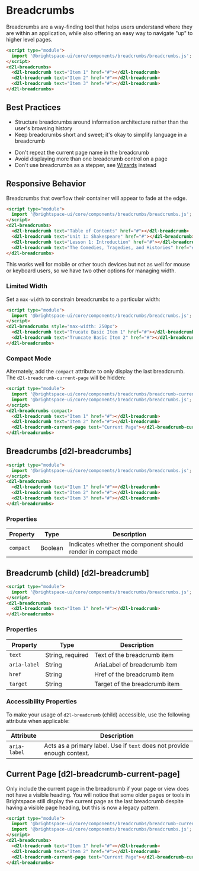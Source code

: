 # Breadcrumbs

Breadcrumbs are a way-finding tool that helps users understand where they are within an application, while also offering an easy way to navigate "up" to higher level pages.

<!-- docs: demo display:block -->
```html
<script type="module">
  import '@brightspace-ui/core/components/breadcrumbs/breadcrumbs.js';
</script>
<d2l-breadcrumbs>
  <d2l-breadcrumb text="Item 1" href="#"></d2l-breadcrumb>
  <d2l-breadcrumb text="Item 2" href="#"></d2l-breadcrumb>
  <d2l-breadcrumb text="Item 3" href="#"></d2l-breadcrumb>
</d2l-breadcrumbs>
```

## Best Practices
<!-- docs: start best practices -->
<!-- docs: start dos -->
* Structure breadcrumbs around information architecture rather than the user's browsing history
* Keep breadcrumbs short and sweet; it's okay to simplify language in a breadcrumb
<!-- docs: end dos -->

<!-- docs: start donts -->
* Don't repeat the current page name in the breadcrumb
* Avoid displaying more than one breadcrumb control on a page
* Don't use breadcrumbs as a stepper, see [Wizards](https://github.com/BrightspaceUILabs/wizard) instead
<!-- docs: end donts -->
<!-- docs: end best practices -->

## Responsive Behavior

Breadcrumbs that overflow their container will appear to fade at the edge.

<!-- docs: demo display:block -->
```html
<script type="module">
  import '@brightspace-ui/core/components/breadcrumbs/breadcrumbs.js';
</script>
<d2l-breadcrumbs>
  <d2l-breadcrumb text="Table of Contents" href="#"></d2l-breadcrumb>
  <d2l-breadcrumb text="Unit 1: Shakespeare" href="#"></d2l-breadcrumb>
  <d2l-breadcrumb text="Lesson 1: Introduction" href="#"></d2l-breadcrumb>
  <d2l-breadcrumb text="The Comedies, Tragedies, and Histories" href="#"></d2l-breadcrumb>
</d2l-breadcrumbs>
```

This works well for mobile or other touch devices but not as well for mouse or keyboard users, so we have two other options for managing width.

### Limited Width

Set a `max-width` to constrain breadcrumbs to a particular width:

<!-- docs: demo code display:block -->
```html
<script type="module">
  import '@brightspace-ui/core/components/breadcrumbs/breadcrumbs.js';
</script>
<d2l-breadcrumbs style="max-width: 250px">
  <d2l-breadcrumb text="Trucate Basic Item 1" href="#"></d2l-breadcrumb>
  <d2l-breadcrumb text="Truncate Basic Item 2" href="#"></d2l-breadcrumb>
</d2l-breadcrumbs>
```

### Compact Mode

Alternately, add the `compact` attribute to only display the last breadcrumb. The `d2l-breadcrumb-current-page` will be hidden:

<!-- docs: demo code display:block -->
```html
<script type="module">
  import '@brightspace-ui/core/components/breadcrumbs/breadcrumb-current-page.js';
  import '@brightspace-ui/core/components/breadcrumbs/breadcrumbs.js';
</script>
<d2l-breadcrumbs compact>
  <d2l-breadcrumb text="Item 1" href="#"></d2l-breadcrumb>
  <d2l-breadcrumb text="Item 2" href="#"></d2l-breadcrumb>
  <d2l-breadcrumb-current-page text="Current Page"></d2l-breadcrumb-current-page>
</d2l-breadcrumbs>
```

## Breadcrumbs [d2l-breadcrumbs]

<!-- docs: demo code properties name:d2l-breadcrumbs display:block -->
```html
<script type="module">
  import '@brightspace-ui/core/components/breadcrumbs/breadcrumbs.js';
</script>
<d2l-breadcrumbs>
  <d2l-breadcrumb text="Item 1" href="#"></d2l-breadcrumb>
  <d2l-breadcrumb text="Item 2" href="#"></d2l-breadcrumb>
  <d2l-breadcrumb text="Item 3" href="#"></d2l-breadcrumb>
</d2l-breadcrumbs>
```

<!-- docs: start hidden content -->
### Properties

| Property | Type | Description |
|--|--|--|
| `compact` | Boolean | Indicates whether the component should render in compact mode |
<!-- docs: end hidden content -->

## Breadcrumb (child) [d2l-breadcrumb]

<!-- docs: demo code properties name:d2l-breadcrumb display:block -->
```html
<script type="module">
  import '@brightspace-ui/core/components/breadcrumbs/breadcrumbs.js';
</script>
<d2l-breadcrumbs>
  <d2l-breadcrumb text="Item 1" href="#"></d2l-breadcrumb>
</d2l-breadcrumbs>
```

<!-- docs: start hidden content -->
### Properties

| Property | Type | Description |
|--|--|--|
| `text` | String, required | Text of the breadcrumb item |
| `aria-label` | String | AriaLabel of breadcrumb item |
| `href` | String | Href of the breadcrumb item |
| `target` | String | Target of the breadcrumb item |
<!-- docs: end hidden content -->

### Accessibility Properties

To make your usage of `d2l-breadcrumb` (child) accessible, use the following attribute when applicable:

| Attribute | Description |
|---|---|
| `aria-label` | Acts as a primary label. Use if `text` does not provide enough context. |

## Current Page [d2l-breadcrumb-current-page]

Only include the current page in the breadcrumb if your page or view does not have a visible heading. You will notice that some older pages or tools in Brightspace still display the current page as the last breadcrumb despite having a visible page heading, but this is now a legacy pattern.

<!-- docs: demo code properties name:d2l-breadcrumb-current-page display:block -->
```html
<script type="module">
  import '@brightspace-ui/core/components/breadcrumbs/breadcrumb-current-page.js';
  import '@brightspace-ui/core/components/breadcrumbs/breadcrumbs.js';
</script>
<d2l-breadcrumbs>
  <d2l-breadcrumb text="Item 1" href="#"></d2l-breadcrumb>
  <d2l-breadcrumb text="Item 2" href="#"></d2l-breadcrumb>
  <d2l-breadcrumb-current-page text="Current Page"></d2l-breadcrumb-current-page>
</d2l-breadcrumbs>
```

